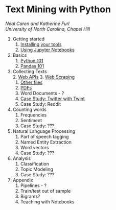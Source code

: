# Text Mining with Python
*Neal Caren and Katherine Furl*   
*University of North Carolina, Chapel Hill*


1. Getting started
   1. [Installing your tools](Notebooks/setup.ipynb)    
   2. [Using Jupyter Notebooks](Notebooks/using-jupyter-notebooks.ipynb)    
2. Basics    
   1. [Python 101](Notebooks/python.ipynb)    
   3. [Pandas 101](Notebooks/pandas.ipynb)    
3. Collecting Texts    
   2. [Web APIs](Notebooks/APIs.ipynb)
   3. [Web Scraping](Notebooks/Web.ipynb)
   1. [Other files](Notebooks/other-files.ipynb)    
   4. [PDFs](Notebooks/from-PDF-to-txt.ipynb)    
   5. Word Documents - ?    
   4. [Case Study: Twitter with Twint](Notebooks/scraping-twitter-with-twint.ipynb)     
   4. Case Study: Reddit    
2. Counting words   
   	1. Frequencies
   	2. Sentiment
   	3. Case Study:  ???   
3. Natural Language Processing
   1. Part of speech tagging
   2. Named Entity Extraction
   3. Word vectors
   4. Case Study:  ???
4. Analysis
   1. Classification
   2. Topic Modeling
   3. Case Study:  ???
5. Appendix
   1. Pipelines - ?
   2. Train/test out of sample
   3. Bigrams?    
   4. Teaching with Notebooks
